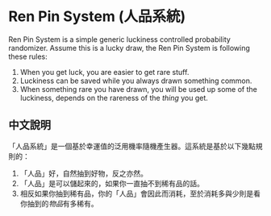Ren Pin System (人品系統)
========

Ren Pin System is a simple generic luckiness controlled probability randomizer. Assume this is a lucky draw, the Ren Pin System is following these rules:

1. When you get luck, you are easier to get rare stuff.
2. Luckiness can be saved while you always drawn something common.
3. When something rare you have drawn, you will be used up some of the luckiness, depends on the rareness of the *thing* you get.

中文說明
------

「人品系統」是一個基於幸運值的泛用機率隨機產生器。這系統是基於以下幾點規則的：

1. 「人品」好，自然抽到好物，反之亦然。
2. 「人品」是可以儲起來的，如果你一直抽不到稀有品的話。
3. 相反如果你抽到稀有品，你的「人品」會因此而消耗，至於消耗多與少則是看你抽到的*物品*有多稀有。